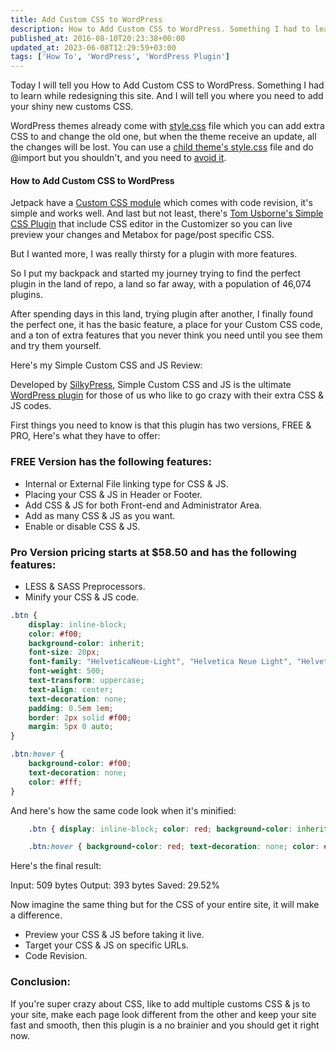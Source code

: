 ```yaml
---
title: Add Custom CSS to WordPress
description: How to Add Custom CSS to WordPress. Something I had to learn while redesigning this site. And I will tell you where you need to add your shiny new customs CSS.
published_at: 2016-08-10T20:23:38+00:00
updated_at: 2023-06-08T12:29:59+03:00
tags: ['How To', 'WordPress', 'WordPress Plugin']
---
```


Today I will tell you How to Add Custom CSS to WordPress. Something I had to learn while redesigning this site. And I will tell you where you need to add your shiny new customs CSS.

WordPress themes already come with [style.css][1] file which you can add extra CSS to and change the old one, but when the theme receive an update, all the changes will be lost. You can use a [child theme's style.css][2] file and do @import but you shouldn't, and you need to [avoid it][3].

#### How to Add Custom CSS to WordPress

Jetpack have a [Custom CSS module][4] which comes with code revision, it's simple and works well. And last but not least, there's [Tom Usborne's Simple CSS Plugin][5] that include CSS editor in the Customizer so you can live preview your changes and Metabox for page/post specific CSS.

But I wanted more, I was really thirsty for a plugin with more features.

So I put my backpack and started my journey trying to find the perfect plugin in the land of repo, a land so far away, with a population of 46,074 plugins.

After spending days in this land, trying plugin after another, I finally found the perfect one, it has the basic feature, a place for your Custom CSS code, and a ton of extra features that you never think you need until you see them and try them yourself.

Here's my Simple Custom CSS and JS Review:

Developed by [SilkyPress][6], Simple Custom CSS and JS is the ultimate [WordPress plugin][7] for those of us who like to go crazy with their extra CSS & JS codes.

First things you need to know is that this plugin has two versions, FREE & PRO, Here's what they have to offer:

### FREE Version has the following features:

* Internal or External File linking type for CSS & JS.
* Placing your CSS & JS in Header or Footer.
* Add CSS & JS for both Front-end and Administrator Area.
* Add as many CSS & JS as you want.
* Enable or disable CSS & JS.

### Pro Version pricing starts at $58.50 and has the following features:

* LESS & SASS Preprocessors.
* Minify your CSS & JS code.

```css
.btn {
	display: inline-block;
	color: #f00;
	background-color: inherit;
	font-size: 20px;
	font-family: "HelveticaNeue-Light", "Helvetica Neue Light", "Helvetica Neue", Helvetica, Arial, "Lucida Grande", sans-serif;
	font-weight: 500;
	text-transform: uppercase;
	text-align: center;
	text-decoration: none;
	padding: 0.5em 1em;
	border: 2px solid #f00;
	margin: 5px 0 auto;
}

.btn:hover {
	background-color: #f00;
	text-decoration: none;
	color: #fff;
}
```

And here's how the same code look when it's minified:

```css
	.btn { display: inline-block; color: red; background-color: inherit; font-size: 20px; font-family: "HelveticaNeue-Light", "Helvetica Neue Light", "Helvetica Neue", Helvetica, Arial, "Lucida Grande", sans-serif; font-weight: 500; text-transform: uppercase; text-align: center; text-decoration: none; padding: 0.5em 1em; border: 2px solid red; margin: 5px 0 auto;}

	.btn:hover { background-color: red; text-decoration: none; color: #fff;}
```

Here's the final result:

Input: 509 bytes
Output: 393 bytes
Saved: 29.52%

Now imagine the same thing but for the CSS of your entire site, it will make a difference.

* Preview your CSS & JS before taking it live.
* Target your CSS & JS on specific URLs.
* Code Revision.


### Conclusion:

If you're super crazy about CSS, like to add multiple customs CSS & js to your site, make each page look different from the other and keep your site fast and smooth, then this plugin is a no brainier and you should get it right now.

 [1]: https://codex.wordpress.org/CSS
 [2]: https://codex.wordpress.org/Child_Themes
 [3]: https://varvy.com/pagespeed/avoid-css-import.html
 [4]: https://jetpack.com/support/custom-css/
 [5]: https://wordpress.org/plugins/simple-css/
 [6]: https://www.silkypress.com/
 [7]: https://www.silkypress.com/simple-custom-css-js-pro/
